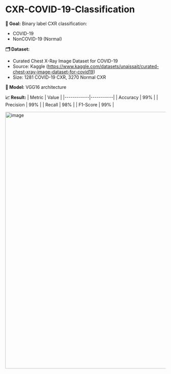 # CXR-COVID-19-Classification

**🎯 Goal:**
Binary label CXR classification: 
- COVID-19
- NonCOVID-19 (Normal)

**🗂️ Dataset:**
- Curated Chest X-Ray Image Dataset for COVID-19
- Source: Kaggle (https://www.kaggle.com/datasets/unaissait/curated-chest-xray-image-dataset-for-covid19)
- Size: 1281 COVID-19 CXR, 3270 Normal CXR

**🧠 Model:**
VGG16 architecture 

**📈 Result:**
| Metric     | Value     |
|------------|-----------|
| Accuracy   | 99%     |
| Precision  | 99%     |
| Recall     | 98%     |
| F1-Score   | 99%     |

<img width="804" alt="image" src="https://github.com/user-attachments/assets/b0e8ebef-9932-4e16-8194-ee71df2aa2f6" />
